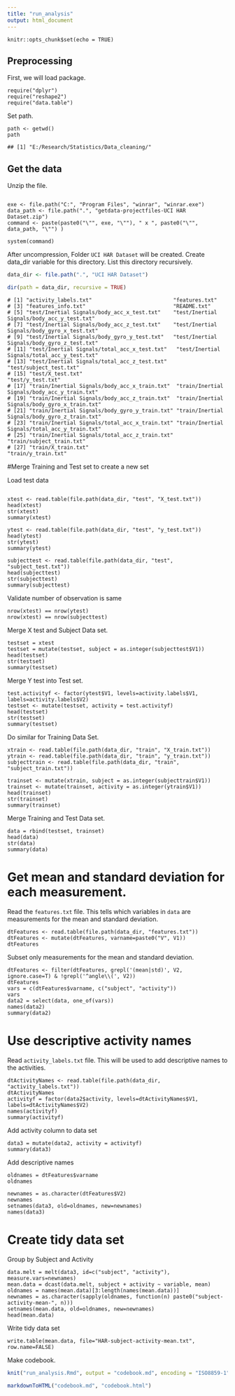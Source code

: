 ```yaml
---
title: "run_analysis"
output: html_document
---
```


```{r setup, include=FALSE}
knitr::opts_chunk$set(echo = TRUE)
```

Preprocessing
-------------

First, we will load package.


```{r}
require("dplyr")
require("reshape2")
require("data.table")

```

Set path.


```{r}
path <- getwd()
path
```

```
## [1] "E:/Research/Statistics/Data_cleaning/"
```



Get the data
------------

Unzip the file.


```{r}

exe <- file.path("C:", "Program Files", "winrar", "winrar.exe")
data_path <- file.path(".", "getdata-projectfiles-UCI HAR Dataset.zip")
command <- paste(paste0("\"", exe, "\""), " x ", paste0("\"", data_path, "\"") )

system(command)
```


After uncompression, Folder `UCI HAR Dataset` will be created. Create data_dir variable for this directory. List this directory recursively.


```r
data_dir <- file.path(".", "UCI HAR Dataset")

dir(path = data_dir, recursive = TRUE)

```

```
# [1] "activity_labels.txt"                          "features.txt"                                
# [3] "features_info.txt"                            "README.txt"                                  
# [5] "test/Inertial Signals/body_acc_x_test.txt"    "test/Inertial Signals/body_acc_y_test.txt"   
# [7] "test/Inertial Signals/body_acc_z_test.txt"    "test/Inertial Signals/body_gyro_x_test.txt"  
# [9] "test/Inertial Signals/body_gyro_y_test.txt"   "test/Inertial Signals/body_gyro_z_test.txt"  
# [11] "test/Inertial Signals/total_acc_x_test.txt"   "test/Inertial Signals/total_acc_y_test.txt"  
# [13] "test/Inertial Signals/total_acc_z_test.txt"   "test/subject_test.txt"                       
# [15] "test/X_test.txt"                              "test/y_test.txt"                             
# [17] "train/Inertial Signals/body_acc_x_train.txt"  "train/Inertial Signals/body_acc_y_train.txt" 
# [19] "train/Inertial Signals/body_acc_z_train.txt"  "train/Inertial Signals/body_gyro_x_train.txt"
# [21] "train/Inertial Signals/body_gyro_y_train.txt" "train/Inertial Signals/body_gyro_z_train.txt"
# [23] "train/Inertial Signals/total_acc_x_train.txt" "train/Inertial Signals/total_acc_y_train.txt"
# [25] "train/Inertial Signals/total_acc_z_train.txt" "train/subject_train.txt"                     
# [27] "train/X_train.txt"                            "train/y_train.txt" 
```

#Merge Training and Test set to create a new set

Load test data
```{r}

xtest <- read.table(file.path(data_dir, "test", "X_test.txt"))
head(xtest)
str(xtest)
summary(xtest)

```

```{r}
ytest <- read.table(file.path(data_dir, "test", "y_test.txt"))
head(ytest)
str(ytest)
summary(ytest)

```

```{r}
subjecttest <- read.table(file.path(data_dir, "test", "subject_test.txt"))
head(subjecttest)
str(subjecttest)
summary(subjecttest)

```

Validate number of observation is same

```{r}
nrow(xtest) == nrow(ytest)
nrow(xtest) == nrow(subjecttest)
```

Merge X test and Subject Data set.

```{r}
testset = xtest
testset = mutate(testset, subject = as.integer(subjecttest$V1))
head(testset)
str(testset)
summary(testset)
```

Merge Y test into Test set.
```{r}
test.activityf <- factor(ytest$V1, levels=activity.labels$V1, labels=activity.labels$V2)
testset <- mutate(testset, activity = test.activityf)
head(testset)
str(testset)
summary(testset)

```

Do similar for Training Data Set.

```{r}
xtrain <- read.table(file.path(data_dir, "train", "X_train.txt"))
ytrain <- read.table(file.path(data_dir, "train", "y_train.txt"))
subjecttrain <- read.table(file.path(data_dir, "train", "subject_train.txt"))

trainset <- mutate(xtrain, subject = as.integer(subjecttrain$V1))
trainset <- mutate(trainset, activity = as.integer(ytrain$V1))
head(trainset)
str(trainset)
summary(trainset)
```

Merge Training and Test Data set.

```{r}
data = rbind(testset, trainset)
head(data)
str(data)
summary(data)
```

# Get mean and standard deviation for each measurement. 

Read the `features.txt` file. This tells which variables in `data` are measurements for the mean and standard deviation.

```{r}
dtFeatures <- read.table(file.path(data_dir, "features.txt"))
dtFeatures <- mutate(dtFeatures, varname=paste0("V", V1))
dtFeatures

```

Subset only measurements for the mean and standard deviation.

```{r}
dtFeatures <- filter(dtFeatures, grepl('(mean|std)', V2, ignore.case=T) & !grepl('^angle\\(', V2))
dtFeatures
vars = c(dtFeatures$varname, c("subject", "activity"))
vars
data2 = select(data, one_of(vars))
names(data2)
summary(data2)
```

# Use descriptive activity names

Read `activity_labels.txt` file. This will be used to add descriptive names to the activities.

```{r}
dtActivityNames <- read.table(file.path(data_dir, "activity_labels.txt"))
dtActivityNames
activityf = factor(data2$activity, levels=dtActivityNames$V1, labels=dtActivityNames$V2)
names(activityf)
summary(activityf)
```

Add activity column to data set

```{r}
data3 = mutate(data2, activity = activityf)
summary(data3)

```

Add descriptive names

```{r}
oldnames = dtFeatures$varname
oldnames

newnames = as.character(dtFeatures$V2)
newnames
setnames(data3, old=oldnames, new=newnames)
names(data3)
```

# Create tidy data set

Group by Subject and Activity
```{r}
data.melt = melt(data3, id=c("subject", "activity"), measure.vars=newnames)
mean.data = dcast(data.melt, subject + activity ~ variable, mean)
oldnames = names(mean.data)[3:length(names(mean.data))]
newnames = as.character(sapply(oldnames, function(n) paste0("subject-activity-mean-", n)))
setnames(mean.data, old=oldnames, new=newnames)
head(mean.data)

```

Write tidy data set

```{r}
write.table(mean.data, file="HAR-subject-activity-mean.txt", row.name=FALSE)

```


Make codebook.


```r
knit("run_analysis.Rmd", output = "codebook.md", encoding = "ISO8859-1", quiet = TRUE)
```

```r
markdownToHTML("codebook.md", "codebook.html")
```
